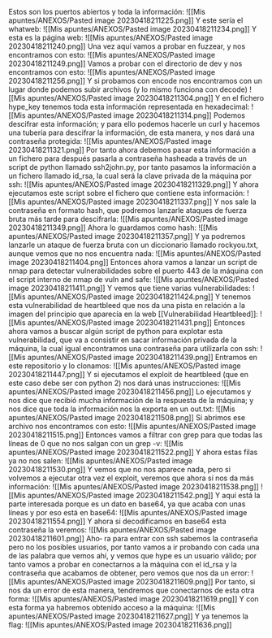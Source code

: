 Estos son los puertos abiertos y toda la información:
![[Mis apuntes/ANEXOS/Pasted image 20230418211225.png]]
Y este sería el whatweb:
![[Mis apuntes/ANEXOS/Pasted image 20230418211234.png]]
Y esta es la página web:
![[Mis apuntes/ANEXOS/Pasted image 20230418211240.png]]
Una vez aquí vamos a probar en fuzzear, y nos encontramos con esto:
![[Mis apuntes/ANEXOS/Pasted image 20230418211249.png]]
Vamos a probar con el directorio de dev y nos encontramos con esto:
![[Mis apuntes/ANEXOS/Pasted image 20230418211256.png]]
Y si probamos con encode nos encontramos con un lugar donde podemos subir archivos (y lo mismo funciona con decode)
![[Mis apuntes/ANEXOS/Pasted image 20230418211304.png]]
Y en el fichero hype_key tenemos toda esta información representada en hexadecimal:
![[Mis apuntes/ANEXOS/Pasted image 20230418211314.png]]
Podemos descifrar esta información; y para ello podemos hacerle un curl y hacemos una tubería para descifrar la información, de esta manera, y nos dará una contraseña protegida:
![[Mis apuntes/ANEXOS/Pasted image 20230418211321.png]]
Por tanto ahora debemos pasar esta información a un fichero para después pasarla a contraseña hasheada a través de un script de python llamado ssh2john.py, por tanto pasamos la información a un fichero llamado id_rsa, la cual será la clave privada de la máquina por ssh:
![[Mis apuntes/ANEXOS/Pasted image 20230418211329.png]]
Y ahora ejecutamos este script sobre el fichero que contiene esta información:
![[Mis apuntes/ANEXOS/Pasted image 20230418211337.png]]
Y nos sale la contraseña en formato hash, que podremos lanzarle ataques de fuerza bruta más tarde para descifrarla:
![[Mis apuntes/ANEXOS/Pasted image 20230418211349.png]]
Ahora lo guardamos como hash:
![[Mis apuntes/ANEXOS/Pasted image 20230418211357.png]]
Y ya podremos lanzarle un ataque de fuerza bruta con un diccionario llamado rockyou.txt, aunque vemos que no nos encuentra nada:
![[Mis apuntes/ANEXOS/Pasted image 20230418211404.png]]
Entonces ahora vamos a lanzar un script de nmap para detectar vulnerabilidades sobre el puerto 443 de la máquina con el script interno de nmap de vuln and safe:
![[Mis apuntes/ANEXOS/Pasted image 20230418211411.png]]
Y vemos que tiene varias vulnerabilidades:
![[Mis apuntes/ANEXOS/Pasted image 20230418211424.png]]
Y tenemos esta vulnerabilidad de heartbleed que nos da una pista en relación a la imagen del principio que aparecía en la web [[Vulnerabilidad Heartbleed]]:
![[Mis apuntes/ANEXOS/Pasted image 20230418211431.png]]
Entonces ahora vamos a buscar algún script de python para explotar esta vulnerabilidad, que va a consistir en sacar información privada de la máquina, la cual igual encontramos una contraseña para utilizarla con ssh:
![[Mis apuntes/ANEXOS/Pasted image 20230418211439.png]]
Entramos en este repositorio y lo clonamos:
![[Mis apuntes/ANEXOS/Pasted image 20230418211447.png]]
Y si ejecutamos el exploit de heartbleed (que en este caso debe ser con python 2) nos dará unas instrucciones:
![[Mis apuntes/ANEXOS/Pasted image 20230418211456.png]]
Lo ejecutamos y nos dice que recibió mucha información de la respuesta de la máquina; y nos dice que toda la información nos la exporta en un out.txt:
![[Mis apuntes/ANEXOS/Pasted image 20230418211508.png]]
Si abrimos ese archivo nos encontramos con esto:
![[Mis apuntes/ANEXOS/Pasted image 20230418211515.png]]
Entonces vamos a filtrar con grep para que todas las líneas de 0 que no nos salgan con un grep -v:
![[Mis apuntes/ANEXOS/Pasted image 20230418211522.png]]
Y ahora estas filas ya no nos salen:
![[Mis apuntes/ANEXOS/Pasted image 20230418211530.png]]
Y vemos que no nos aparece nada, pero si volvemos a ejecutar otra vez el exploit, veremos que ahora sí nos da más información:
![[Mis apuntes/ANEXOS/Pasted image 20230418211538.png]]
![[Mis apuntes/ANEXOS/Pasted image 20230418211542.png]]
Y aquí está la parte interesada porque es un dato en base64, ya que acaba con unas líneas y por eso está en base64:
![[Mis apuntes/ANEXOS/Pasted image 20230418211554.png]]
Y ahora si decodificamos en base64 esta contraseña la veremos:
![[Mis apuntes/ANEXOS/Pasted image 20230418211601.png]]
Aho‐ ra para entrar con ssh sabemos la contraseña pero no los posibles usuarios, por tanto vamos a ir probando con cada una de las palabra que vemos ahí, y vemos que hype es un usuario válido; por tanto vamos a probar en conectarnos a la máquina con el id_rsa y la contraseña que acabamos de obtener, pero vemos que nos da un error:
![[Mis apuntes/ANEXOS/Pasted image 20230418211609.png]]
Por tanto, si nos da un error de esta manera, tendremos que conectarnos de esta otra forma:
![[Mis apuntes/ANEXOS/Pasted image 20230418211619.png]]
Y con esta forma ya habremos obtenido acceso a la máquina:
![[Mis apuntes/ANEXOS/Pasted image 20230418211627.png]]
Y ya tenemos la flag:
![[Mis apuntes/ANEXOS/Pasted image 20230418211636.png]]
